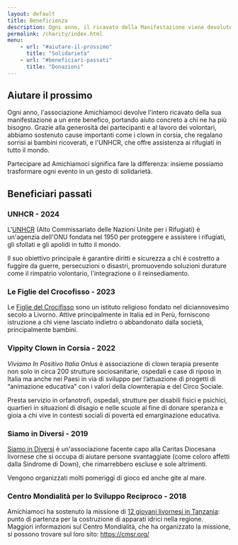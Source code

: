 ```yaml
---
layout: default
title: Beneficienza
description: Ogni anno, il ricavato della Manifestazione viene devoluto in beneficienza
permalink: /charity/index.html
menu:
    - url: "#aiutare-il-prossimo"
      title: "Solidarietà"
    - url: "#beneficiari-passati"
      title: "Donazioni"
---
```


## Aiutare il prossimo
Ogni anno, l'associazione Amichiamoci devolve l'intero ricavato della sua manifestazione a un ente benefico, portando aiuto concreto a chi ne ha più bisogno. Grazie alla generosità dei partecipanti e al lavoro dei volontari, abbiamo sostenuto cause importanti come i clown in corsia, che regalano sorrisi ai bambini ricoverati, e l'UNHCR, che offre assistenza ai rifugiati in tutto il mondo.

Partecipare ad Amichiamoci significa fare la differenza: insieme possiamo trasformare ogni evento in un gesto di solidarietà.

## Beneficiari passati

### UNHCR - 2024
L'[UNHCR](https://www.unhcr.org/it/) (Alto Commissariato delle Nazioni Unite per i Rifugiati) è
un'agenzia dell'ONU fondata nel 1950 per proteggere e assistere i rifugiati,
gli sfollati e gli apolidi in tutto il mondo.

Il suo obiettivo principale è garantire diritti e sicurezza a chi è costretto a fuggire da guerre, persecuzioni o disastri, promuovendo soluzioni durature come il rimpatrio volontario, l'integrazione o il reinsediamento.

### Le Figlie del Crocofisso - 2023
Le [Figlie del Crocifisso](https://it.wikipedia.org/wiki/Figlie_del_Crocifisso) 
sono un istituto religioso fondato nel diciannovesimo secolo a Livorno.
Attive principalmente in Italia ed in Perù, forniscono istruzione a chi viene lasciato indietro o abbandonato dalla società, principalmente bambini.

### Vippity Clown in Corsia - 2022
*Viviamo In Positivo Italia Onlus* è associazione di clown terapia
presente non solo in circa 200 strutture sociosanitarie, ospedali e case di riposo in Italia ma anche nei Paesi in via di sviluppo per l’attuazione di progetti di “animazione educativa” con i valori della clownterapia e del Circo Sociale.

Presta servizio in orfanotrofi, ospedali, strutture per disabili fisici e psichici, quartieri in situazioni di disagio e nelle scuole al fine di donare speranza e gioia a chi vive in contesti sociali di povertà ed emarginazione educativa.

### Siamo in Diversi - 2019
[Siamo in Diversi](http://www.siamoindiversi.it/) è un'associazione facente capo alla 
Caritas Diocesana livornese che si occupa di aiutare persone svantaggiate (come coloro affetti dalla Sindrome di Down), che rimarrebbero escluse e sole altrimenti.

Vengono organizzati molti pomeriggi di gioco ed anche gite al mare.

### Centro Mondialità per lo Sviluppo Reciproco - 2018
Amichiamoci ha sostenuto la missione di [12 giovani livornesi in Tanzania](https://cmsr.org/campagne/kilimaji/):
punto di partenza per la costruzione di apparati idrici nella regione.
Maggiori informazioni sul Centro Mondialità, che ha organizzato la missione, si possono trovare sul loro sito:
<https://cmsr.org/>